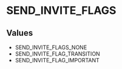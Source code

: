 # SEND_INVITE_FLAGS

## Values
* SEND_INVITE_FLAGS_NONE
* SEND_INVITE_FLAG_TRANSITION
* SEND_INVITE_FLAG_IMPORTANT